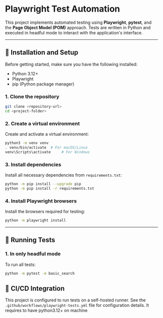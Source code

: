 # Playwright Test Automation

This project implements automated testing using **Playwright**, **pytest**, and the **Page Object Model (POM)** approach. Tests are written in Python and executed in headful mode to interact with the application's interface.

---

## 🔧 Installation and Setup

Before getting started, make sure you have the following installed:
- Python 3.12+
- Playwright
- pip (Python package manager)

### 1. Clone the repository

```bash
git clone <repository-url>
cd <project-folder>
```

### 2. Create a virtual environment

Create and activate a virtual environment:

```bash
python3 -m venv venv
. venv/bin/activate  # For macOS/Linux
venv\Scripts\activate     # For Windows
```

### 3. Install dependencies

Install all necessary dependencies from `requirements.txt`:

```bash
python -m pip install --upgrade pip
python -m pip install -r requirements.txt
```

### 4. Install Playwright browsers

Install the browsers required for testing:

```bash
python -m playwright install
```

---

## 🚀 Running Tests

### 1. In only headful mode

To run all tests:

```bash
python -m pytest -m basic_search
```

## 🤝 CI/CD Integration

This project is configured to run tests on a self-hosted runner. See the `.github/workflows/playwright-tests.yml` file for configuration details. It requires to have python3.12+ on machine
